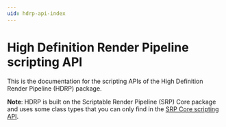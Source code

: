 ```yaml
---
uid: hdrp-api-index
---
```


# High Definition Render Pipeline scripting API

This is the documentation for the scripting APIs of the High Definition Render Pipeline (HDRP) package.

**Note**: HDRP is built on the Scriptable Render Pipeline (SRP) Core package and uses some class types that you can only find in the [SRP Core scripting API](https://docs.unity3d.com/Packages/com.unity.render-pipelines.core@17.0/api/index.html).
